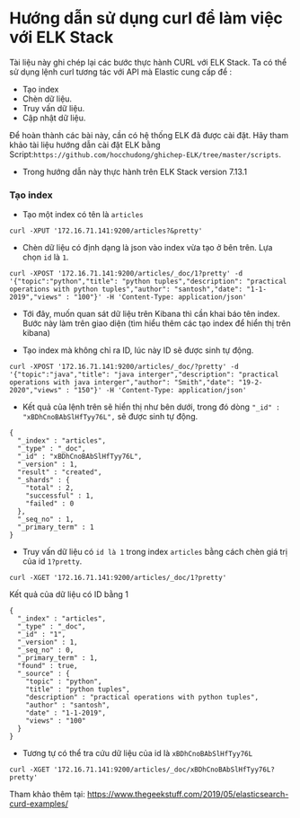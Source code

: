 # Hướng dẫn sử dụng curl để làm việc với ELK Stack
Tài liệu này ghi chép lại các bước thực hành CURL với ELK Stack. Ta có thể sử dụng  lệnh curl tương tác với API mà Elastic cung cấp để :
- Tạo index 
- Chèn dữ liệu.
- Truy vấn dữ liệu.
- Cập nhật dữ liệu.

Để hoàn thành các bài này, cần có hệ thống ELK đã được cài đặt. Hãy tham khảo tài liệu hướng dẫn cài đặt ELK bằng Script:`https://github.com/hocchudong/ghichep-ELK/tree/master/scripts`.

- Trong hướng dẫn này thực hành trên ELK Stack version 7.13.1

### Tạo index

- Tạo một index có tên là `articles`
```
curl -XPUT '172.16.71.141:9200/articles?&pretty'
```

- Chèn dữ liệu có định dạng là json vào index vừa tạo ở bên trên. Lựa chọn `id` là `1`.
``` 
curl -XPOST '172.16.71.141:9200/articles/_doc/1?pretty' -d '{"topic":"python","title": "python tuples","description": "practical operations with python tuples","author": "santosh","date": "1-1-2019","views" : "100"}' -H 'Content-Type: application/json'
```

-  Tới đây, muốn quan sát dữ liệu trên Kibana thì cần khai báo tên index. Bước này làm trên giao diện (tìm hiểu thêm các tạo index để hiển thị trên kibana)

- Tạo index mà không chỉ ra ID, lúc này ID sẽ được sinh tự động.
```
curl -XPOST '172.16.71.141:9200/articles/_doc/?pretty' -d '{"topic":"java","title": "java interger","description": "practical operations with java interger","author": "Smith","date": "19-2-2020","views" : "150"}' -H 'Content-Type: application/json'
```

- Kết quả của lệnh trên sẽ hiển thị như bên dưới, trong đó dòng `"_id" : "xBDhCnoBAbSlHfTyy76L",` sẽ được sinh tự động. 

```
{
  "_index" : "articles",
  "_type" : "_doc",
  "_id" : "xBDhCnoBAbSlHfTyy76L",
  "_version" : 1,
  "result" : "created",
  "_shards" : {
    "total" : 2,
    "successful" : 1,
    "failed" : 0
  },
  "_seq_no" : 1,
  "_primary_term" : 1
}
```

- Truy vấn dữ liệu có `id là 1` trong index `articles` bằng cách chèn giá trị của id `1?pretty`.

```
curl -XGET '172.16.71.141:9200/articles/_doc/1?pretty'
```

Kết quả của dữ liệu có ID bằng 1
```
{
  "_index" : "articles",
  "_type" : "_doc",
  "_id" : "1",
  "_version" : 1,
  "_seq_no" : 0,
  "_primary_term" : 1,
  "found" : true,
  "_source" : {
    "topic" : "python",
    "title" : "python tuples",
    "description" : "practical operations with python tuples",
    "author" : "santosh",
    "date" : "1-1-2019",
    "views" : "100"
  }
}
```

- Tương tự có thể tra cứu dữ liệu của id là `xBDhCnoBAbSlHfTyy76L`

```
curl -XGET '172.16.71.141:9200/articles/_doc/xBDhCnoBAbSlHfTyy76L?pretty'
```

Tham khảo thêm tại: https://www.thegeekstuff.com/2019/05/elasticsearch-curd-examples/
